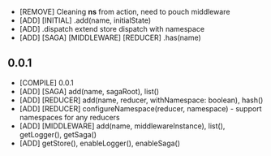 * [REMOVE] Cleaning __ns__ from action, need to pouch middleware
* [ADD] [INITIAL] .add(name, initialState)
* [ADD] .dispatch extend store dispatch with namespace
* [ADD] [SAGA] [MIDDLEWARE] [REDUCER] .has(name)

## 0.0.1

* [COMPILE] 0.0.1
* [ADD] [SAGA] add(name, sagaRoot), list()
* [ADD] [REDUCER] add(name, reducer, withNamespace: boolean), hash()
* [ADD] [REDUCER] configureNamespace(reducer, namespace) - support namespaces for any reducers
* [ADD] [MIDDLEWARE] add(name, middlewareInstance), list(), getLogger(), getSaga()
* [ADD] getStore(), enableLogger(), enableSaga()
